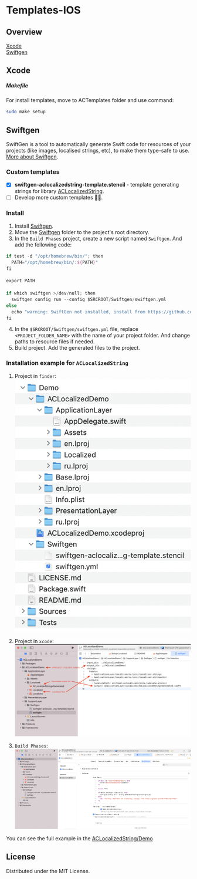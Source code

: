 # Templates-IOS

## Overview
[Xcode](#Xcode)\
[Swiftgen](#Swiftgen)

## Xcode

##### Makefile
For install templates, move to  ACTemplates folder and use command: 
```sh
sudo make setup
```

## Swiftgen

SwiftGen is a tool to automatically generate Swift code for resources of your projects (like images, localised strings, etc), to make them type-safe to use. [More about Swiftgen](https://github.com/SwiftGen/SwiftGen).

### Custom templates

- [x] **swiftgen-aclocalizedstring-template.stencil** - template generating strings for library [ACLocalizedString](https://github.com/AppCraftTeam/appcraft-localized-ios).
- [ ] Develop more custom templates 👨‍💻.

### Install
1. Install [Swiftgen](https://github.com/SwiftGen/SwiftGen#installation).
2. Move the [Swiftgen](/Swiftgen) folder to the project's root directory.
3. In the `Build Phases` project, create a new script named `Swiftgen`. And add the following code:

```swift
if test -d "/opt/homebrew/bin/"; then
  PATH="/opt/homebrew/bin/:${PATH}"
fi

export PATH

if which swiftgen >/dev/null; then
  swiftgen config run --config $SRCROOT/Swiftgen/swiftgen.yml
else
  echo "warning: SwiftGen not installed, install from https://github.com/SwiftGen/SwiftGen"
fi
```
4. In the `$SRCROOT/Swiftgen/swiftgen.yml` file, replace `<PROJECT_FOLDER_NAME>` with the name of your project folder. And change paths to resource files if needed.
5. Build project. Add the generated files to the project.

### Installation example for `ACLocalizedString`
1. Project in `finder`:\
![](/Images/swiftgen_project_in_finder.png)

2. Project in `xcode`:\
![](/Images/swiftgen_project_name_in_yml.png)

3. `Build Phases`:\
![](/Images/swiftgen_build_phases.png)

You can see the full example in the [ACLocalizedString/Demo](https://github.com/AppCraftTeam/appcraft-localized-ios/tree/master/Demo)

## License
Distributed under the MIT License.
